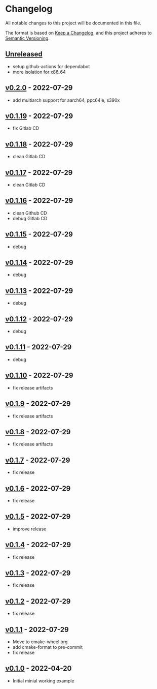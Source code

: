 # Changelog

All notable changes to this project will be documented in this file.

The format is based on [Keep a Changelog](https://keepachangelog.com/en/1.0.0/),
and this project adheres to [Semantic Versioning](https://semver.org/spec/v2.0.0.html).

## [Unreleased]

- setup github-actions for dependabot
- more isolation for x86_64

## [v0.2.0] - 2022-07-29

- add multiarch support for aarch64, ppc64le, s390x

## [v0.1.19] - 2022-07-29

- fix Gitlab CD

## [v0.1.18] - 2022-07-29

- clean Gitlab CD

## [v0.1.17] - 2022-07-29

- clean Gitlab CD

## [v0.1.16] - 2022-07-29

- clean Github CD
- debug Gitlab CD

## [v0.1.15] - 2022-07-29

- debug

## [v0.1.14] - 2022-07-29

- debug

## [v0.1.13] - 2022-07-29

- debug

## [v0.1.12] - 2022-07-29

- debug

## [v0.1.11] - 2022-07-29

- debug

## [v0.1.10] - 2022-07-29

- fix release artifacts

## [v0.1.9] - 2022-07-29

- fix release artifacts

## [v0.1.8] - 2022-07-29

- fix release artifacts

## [v0.1.7] - 2022-07-29

- fix release

## [v0.1.6] - 2022-07-29

- fix release

## [v0.1.5] - 2022-07-29

- improve release

## [v0.1.4] - 2022-07-29

- fix release

## [v0.1.3] - 2022-07-29

- fix release

## [v0.1.2] - 2022-07-29

- fix release

## [v0.1.1] - 2022-07-29

- Move to cmake-wheel org
- add cmake-format to pre-commit
- fix release

## [v0.1.0] - 2022-04-20

- Initial minial working example

[Unreleased]: https://github.com/cmake-wheel/cmeel-example/compare/v0.1.1...main
[v0.2.0]: https://github.com/cmake-wheel/cmeel-example/compare/v0.1.19...v0.2.0
[v0.1.19]: https://github.com/cmake-wheel/cmeel-example/compare/v0.1.18...v0.1.19
[v0.1.18]: https://github.com/cmake-wheel/cmeel-example/compare/v0.1.17...v0.1.18
[v0.1.17]: https://github.com/cmake-wheel/cmeel-example/compare/v0.1.16...v0.1.17
[v0.1.16]: https://github.com/cmake-wheel/cmeel-example/compare/v0.1.15...v0.1.16
[v0.1.15]: https://github.com/cmake-wheel/cmeel-example/compare/v0.1.14...v0.1.15
[v0.1.14]: https://github.com/cmake-wheel/cmeel-example/compare/v0.1.13...v0.1.14
[v0.1.13]: https://github.com/cmake-wheel/cmeel-example/compare/v0.1.12...v0.1.13
[v0.1.12]: https://github.com/cmake-wheel/cmeel-example/compare/v0.1.11...v0.1.12
[v0.1.11]: https://github.com/cmake-wheel/cmeel-example/compare/v0.1.10...v0.1.11
[v0.1.10]: https://github.com/cmake-wheel/cmeel-example/compare/v0.1.9...v0.1.10
[v0.1.9]: https://github.com/cmake-wheel/cmeel-example/compare/v0.1.8...v0.1.9
[v0.1.8]: https://github.com/cmake-wheel/cmeel-example/compare/v0.1.7...v0.1.8
[v0.1.7]: https://github.com/cmake-wheel/cmeel-example/compare/v0.1.6...v0.1.7
[v0.1.6]: https://github.com/cmake-wheel/cmeel-example/compare/v0.1.5...v0.1.6
[v0.1.5]: https://github.com/cmake-wheel/cmeel-example/compare/v0.1.4...v0.1.5
[v0.1.4]: https://github.com/cmake-wheel/cmeel-example/compare/v0.1.3...v0.1.4
[v0.1.3]: https://github.com/cmake-wheel/cmeel-example/compare/v0.1.0...v0.1.3
[v0.1.2]: https://github.com/cmake-wheel/cmeel-example/compare/v0.1.0...v0.1.2
[v0.1.1]: https://github.com/cmake-wheel/cmeel-example/compare/v0.1.0...v0.1.1
[v0.1.0]: https://github.com/cmake-wheel/cmeel-example/releases/tag/v0.1.0
